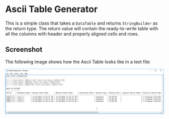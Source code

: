 # Ascii Table Generator

This is a simple class that takes a `DataTable` and returns `StringBuilder` as the return type. The return value will contain the ready-to-write table with all the columns with header and properly aligned cells and rows.

## Screenshot

The following image shows how the Ascii Table looks like in a text file:

![AsciiTable](screenshot.png)